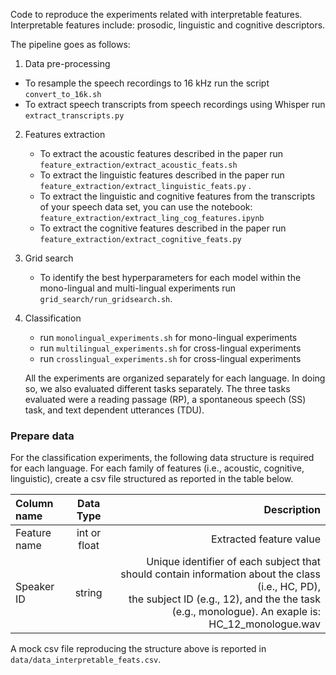 Code to reproduce the experiments related with interpretable features. Interpretable features include: prosodic, linguistic and cognitive descriptors.

The pipeline goes as follows:

1) Data pre-processing

  - To resample the speech recordings to 16 kHz run the script ```convert_to_16k.sh```
  - To extract speech transcripts from speech recordings using Whisper run ```extract_transcripts.py```

2) Features extraction 

    - To extract the acoustic features described in the paper run ```feature_extraction/extract_acoustic_feats.sh```
    - To extract the linguistic features described in the paper run ```feature_extraction/extract_linguistic_feats.py``` .
    - To extract the linguistic and cognitive features from the transcripts of your speech data set, you can use the notebook: ```feature_extraction/extract_ling_cog_features.ipynb```
    - To extract the cognitive features described in the paper run ```feature_extraction/extract_cognitive_feats.py```
   
3) Grid search

    - To identify the best hyperparameters for each model within the mono-lingual and multi-lingual experiments run ```grid_search/run_gridsearch.sh```.
   
4) Classification 

   - run ```monolingual_experiments.sh``` for mono-lingual experiments
   - run ```multilingual_experiments.sh``` for cross-lingual experiments 
   - run ```crosslingual_experiments.sh``` for cross-lingual experiments

   All the experiments are organized separately for each language. In doing so, we also evaluated different tasks separately. The three tasks evaluated were a reading passage (RP), a spontaneous speech (SS) task, and text dependent utterances (TDU).


### Prepare data 
For the classification experiments, the following data structure is required for each language. For each family of features (i.e., acoustic, cognitive, linguistic), create a csv file structured as reported in the table below.

| Column name      | Data Type | Description  |
| :---        |    :----:   |          ---: |
| Feature name      | int or float  |Extracted feature value |
| Speaker ID | string | Unique identifier of each subject that should contain information about the class (i.e., HC, PD),  <br> the subject ID (e.g., 12), and the the task (e.g., monologue). An exaple is: HC_12_monologue.wav | 

A mock csv file reproducing the structure above is reported in ``` data/data_interpretable_feats.csv ```.

